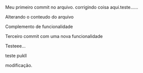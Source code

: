 Meu primeiro commit no arquivo. corrigindo coisa aqui.teste......

Alterando o conteudo do arquivo

Complemento de funcionalidade

Terceiro commit com uma nova funcionalidade

Testeee...

teste pukll


modificação.